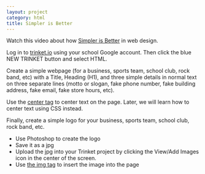 ```yaml
---
layout: project
category: html
title: Simpler is Better
---
```


Watch this video about how [Simpler is Better](https://drive.google.com/open?id=1hpUxydU5K0Lv9N_UkXRrQDSfIBxV8RAp) in web design.

Log in to [trinket.io](https://trinket.io/library/trinkets/create?lang=html) using your school Google account. Then click the blue NEW TRINKET button and select HTML.

Create a simple webpage (for a business, sports team, school club, rock band, etc) with a Title, Heading (H1), and three simple details in normal text on three separate lines (motto or slogan, fake phone number, fake building address, fake email, fake store hours, etc).

Use the [center tag](https://www.w3schools.com/tags/tag_center.asp) to center text on the page. Later, we will learn how to center text using CSS instead.

Finally, create a simple logo for your business, sports team, school club, rock band, etc.
  - Use Photoshop to create the logo
  - Save it as a jpg
  - Upload the jpg into your Trinket project by clicking the View/Add Images icon in the center of the screen.
  - Use [the img tag](https://www.w3schools.com/tags/tag_img.asp) to insert the image into the page

